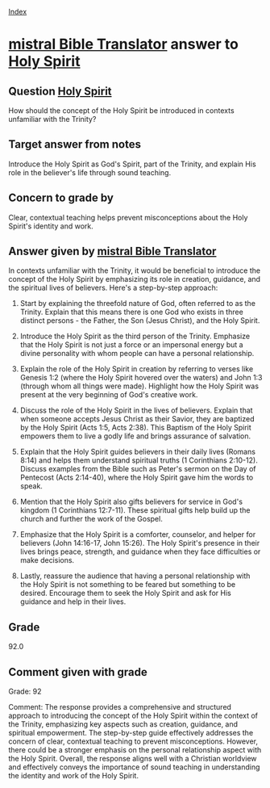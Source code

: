
[Index](../../index.md)
# [mistral Bible Translator](../../answering_models/mistral_Bible_Translator.md) answer to [Holy Spirit](../../questions/Holy_Spirit.md)

## Question [Holy Spirit](../../questions/Holy_Spirit.md)
How should the concept of the Holy Spirit be introduced in contexts unfamiliar with the Trinity?

## Target answer from notes
Introduce the Holy Spirit as God's Spirit, part of the Trinity, and explain His role in the believer's life through sound teaching.

## Concern to grade by
Clear, contextual teaching helps prevent misconceptions about the Holy Spirit's identity and work.

## Answer given by [mistral Bible Translator](../../answering_models/mistral_Bible_Translator.md)
 In contexts unfamiliar with the Trinity, it would be beneficial to introduce the concept of the Holy Spirit by emphasizing its role in creation, guidance, and the spiritual lives of believers. Here's a step-by-step approach:

1. Start by explaining the threefold nature of God, often referred to as the Trinity. Explain that this means there is one God who exists in three distinct persons - the Father, the Son (Jesus Christ), and the Holy Spirit.

2. Introduce the Holy Spirit as the third person of the Trinity. Emphasize that the Holy Spirit is not just a force or an impersonal energy but a divine personality with whom people can have a personal relationship.

3. Explain the role of the Holy Spirit in creation by referring to verses like Genesis 1:2 (where the Holy Spirit hovered over the waters) and John 1:3 (through whom all things were made). Highlight how the Holy Spirit was present at the very beginning of God's creative work.

4. Discuss the role of the Holy Spirit in the lives of believers. Explain that when someone accepts Jesus Christ as their Savior, they are baptized by the Holy Spirit (Acts 1:5, Acts 2:38). This Baptism of the Holy Spirit empowers them to live a godly life and brings assurance of salvation.

5. Explain that the Holy Spirit guides believers in their daily lives (Romans 8:14) and helps them understand spiritual truths (1 Corinthians 2:10-12). Discuss examples from the Bible such as Peter's sermon on the Day of Pentecost (Acts 2:14-40), where the Holy Spirit gave him the words to speak.

6. Mention that the Holy Spirit also gifts believers for service in God's kingdom (1 Corinthians 12:7-11). These spiritual gifts help build up the church and further the work of the Gospel.

7. Emphasize that the Holy Spirit is a comforter, counselor, and helper for believers (John 14:16-17, John 15:26). The Holy Spirit's presence in their lives brings peace, strength, and guidance when they face difficulties or make decisions.

8. Lastly, reassure the audience that having a personal relationship with the Holy Spirit is not something to be feared but something to be desired. Encourage them to seek the Holy Spirit and ask for His guidance and help in their lives.

## Grade
92.0

## Comment given with grade
Grade: 92

Comment: The response provides a comprehensive and structured approach to introducing the concept of the Holy Spirit within the context of the Trinity, emphasizing key aspects such as creation, guidance, and spiritual empowerment. The step-by-step guide effectively addresses the concern of clear, contextual teaching to prevent misconceptions. However, there could be a stronger emphasis on the personal relationship aspect with the Holy Spirit. Overall, the response aligns well with a Christian worldview and effectively conveys the importance of sound teaching in understanding the identity and work of the Holy Spirit.
